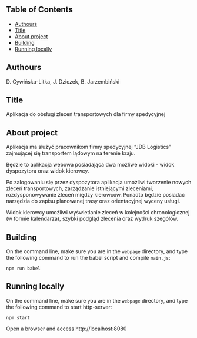 ## Table of Contents
- [Authours](#authors)
- [Title](#title)
- [About project](#about-project)
- [Building](#building)
- [Running locally](#runnig-locally)

## Authours
D. Cywińska-Litka, J. Dziczek, B. Jarzembiński

## Title
Aplikacja do obsługi zleceń transportowych dla firmy spedycyjnej

## About project
Aplikacja ma służyć pracownikom firmy spedycyjnej “JDB Logistics” zajmującej się transportem lądowym na terenie kraju.

Będzie to aplikacja webowa posiadająca dwa możliwe widoki - widok dyspozytora oraz widok kierowcy. 

Po zalogowaniu się przez dyspozytora aplikacja umożliwi tworzenie nowych zleceń transportowych, zarządzanie istniejącymi zleceniami, rozdysponowywanie zleceń między kierowców. Ponadto będzie posiadać narzędzia do zapisu planowanej trasy oraz orientacyjnej wyceny usługi.

Widok kierowcy umożliwi wyświetlanie zleceń w kolejności chronologicznej (w formie kalendarza), szybki podgląd zlecenia oraz wydruk szegółów.

## Building
On the command line, make sure you are in the `webpage` directory, and type the following command to run the babel script and compile `main.js`:

`npm run babel`

## Running locally
On the command line, make sure you are in the `webpage` directory, and type the following command to start http-server:

`npm start`

Open a browser and access http://localhost:8080